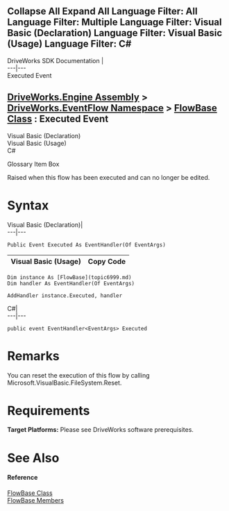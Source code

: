 Collapse All Expand All Language Filter: All  Language Filter: Multiple  Language Filter: Visual Basic (Declaration) Language Filter: Visual Basic (Usage) Language Filter: C#  
---  
DriveWorks SDK Documentation  |   
---|---  
Executed Event   
  
[DriveWorks.Engine Assembly](topic2156.md) > [DriveWorks.EventFlow Namespace](topic6871.md) > [FlowBase Class](topic6999.md) : Executed Event  
---  
  
Visual Basic (Declaration)    
Visual Basic (Usage)    
C# 

Glossary Item Box

Raised when this flow has been executed and can no longer be edited. 

# Syntax

Visual Basic (Declaration)|   
---|---  
      
    
    Public Event Executed As EventHandler(Of EventArgs)  
  
Visual Basic (Usage)| Copy Code  
---|---  
      
    
    Dim instance As [FlowBase](topic6999.md)
    Dim handler As EventHandler(Of EventArgs)
     
    AddHandler instance.Executed, handler  
  
C#|   
---|---  
      
    
    public event EventHandler<EventArgs> Executed  
  
# Remarks

You can reset the execution of this flow by calling Microsoft.VisualBasic.FileSystem.Reset.

# Requirements

**Target Platforms:** Please see DriveWorks software prerequisites.

# See Also

#### Reference

[FlowBase Class](topic6999.md)   
[FlowBase Members](topic7000.md)


